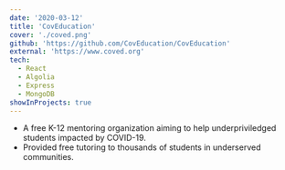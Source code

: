 ```yaml
---
date: '2020-03-12'
title: 'CovEducation'
cover: './coved.png'
github: 'https://github.com/CovEducation/CovEducation'
external: 'https://www.coved.org'
tech:
  - React
  - Algolia
  - Express
  - MongoDB
showInProjects: true
---
```


- A free K-12 mentoring organization aiming to help underpriviledged students impacted by COVID-19.
- Provided free tutoring to thousands of students in underserved communities.
